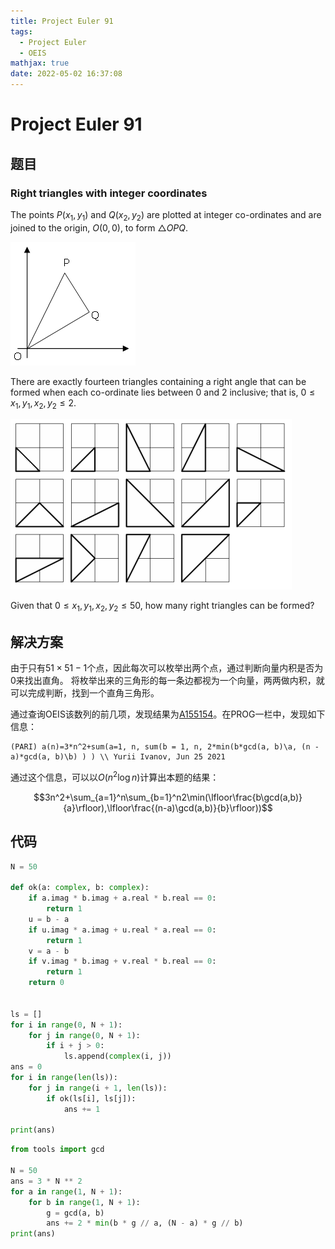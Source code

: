 ```yaml
---
title: Project Euler 91
tags:
  - Project Euler
  - OEIS
mathjax: true
date: 2022-05-02 16:37:08
---
```


<escape><!-- more --></escape>

# Project Euler 91

## 题目

### Right triangles with integer coordinates

The points $P (x_1, y_1)$ and $Q (x_2, y_2)$ are plotted at integer co-ordinates and are joined to the origin, $O(0,0)$, to form $\triangle OPQ$.

![](../images/p091_1.png)

There are exactly fourteen triangles containing a right angle that can be formed when each co-ordinate lies between $0$ and $2$ inclusive; that is, $0 \leq x_1, y_1, x_2, y_2 \leq 2$.

![](../images/p091_2.png)

Given that $0 \leq x_1, y_1, x_2, y_2 \leq 50$, how many right triangles can be formed?

## 解决方案

由于只有$51\times 51-1$个点，因此每次可以枚举出两个点，通过判断向量内积是否为$0$来找出直角。
将枚举出来的三角形的每一条边都视为一个向量，两两做内积，就可以完成判断，找到一个直角三角形。

通过查询OEIS该数列的前几项，发现结果为[A155154](https://oeis.org/A155154)。在PROG一栏中，发现如下信息：

```
(PARI) a(n)=3*n^2+sum(a=1, n, sum(b = 1, n, 2*min(b*gcd(a, b)\a, (n - a)*gcd(a, b)\b) ) ) \\ Yurii Ivanov, Jun 25 2021
```

通过这个信息，可以以$O(n^2\log n)$计算出本题的结果：

$$3n^2+\sum_{a=1}^n\sum_{b=1}^n2\min(\lfloor\frac{b\gcd(a,b)}{a}\rfloor),\lfloor\frac{(n-a)\gcd(a,b)}{b}\rfloor))$$

## 代码

```py
N = 50

def ok(a: complex, b: complex):
    if a.imag * b.imag + a.real * b.real == 0:
        return 1
    u = b - a
    if u.imag * a.imag + u.real * a.real == 0:
        return 1
    v = a - b
    if v.imag * b.imag + v.real * b.real == 0:
        return 1
    return 0


ls = []
for i in range(0, N + 1):
    for j in range(0, N + 1):
        if i + j > 0:
            ls.append(complex(i, j))
ans = 0
for i in range(len(ls)):
    for j in range(i + 1, len(ls)):
        if ok(ls[i], ls[j]):
            ans += 1

print(ans)

```

```py
from tools import gcd

N = 50
ans = 3 * N ** 2
for a in range(1, N + 1):
    for b in range(1, N + 1):
        g = gcd(a, b)
        ans += 2 * min(b * g // a, (N - a) * g // b)
print(ans)

```
